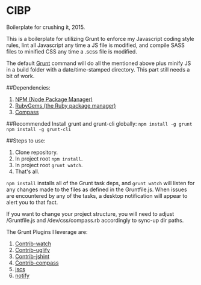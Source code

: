 # CIBP
Boilerplate for crushing it, 2015.

This is a boilerplate for utilizing Grunt to enforce my Javascript coding style rules, lint all Javascript any time a JS file is modified, and compile SASS files to minified CSS any time a .scss file is modified. 

The default [Grunt](http://gruntjs.com) command will do all the mentioned above plus minify JS in a build folder with a date/time-stamped directory. This part still needs a bit of work.

##Dependencies:
1. [NPM (Node Package Manager)](https://docs.npmjs.com/getting-started/installing-node)
2. [RubyGems (the Ruby package manager)](https://rubygems.org/pages/download)
3. [Compass](http://compass-style.org/install/)

##Recommended
Install grunt and grunt-cli globally:
`npm install -g grunt`
`npm install -g grunt-cli`

##Steps to use:
1. Clone repository.
2. In project root `npm install`. 
3. In project root `grunt watch`.
4. That's all.

`npm install` installs all of the Grunt task deps, and `grunt watch` will listen for any changes made to the files as defined in the Gruntfile.js. When issues are encountered by any of the tasks, a desktop notification will appear to alert you to that fact.

If you want to change your project structure, you will need to adjust /Gruntfile.js and /dev/css/compass.rb accordingly to sync-up dir paths.

The Grunt Plugins I leverage are:

1. [Contrib-watch](https://github.com/gruntjs/grunt-contrib-watch)
2. [Contrib-uglify](https://github.com/gruntjs/grunt-contrib-uglify)
3. [Contrib-jshint](https://github.com/gruntjs/grunt-contrib-jshint)
4. [Contrib-compass](https://github.com/gruntjs/grunt-contrib-compass)
5. [jscs](https://github.com/jscs-dev/grunt-jscs)
6. [notify](https://github.com/dylang/grunt-notify)

